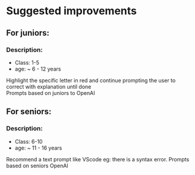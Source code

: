 # Suggested improvements


## For juniors: 
### Description: 
- Class: 1-5
- age: ~ 6 - 12 years 

Highlight the specific letter in red and continue prompting the user to correct with explanation until done  
Prompts based on juniors to OpenAI 


## For seniors:
### Description:
- Class: 6-10
- age: ~ 11 - 16 years 

Recommend a text prompt like VScode
eg: there is a syntax error.
Prompts based on seniors OpenAI 
